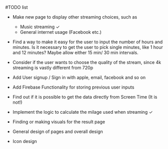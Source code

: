 #TODO list

- Make new page to display other streaming choices, such as
  - Music streaming ✓
  - General internet usage (Facebook etc.)

- Find a way to make it easy for the user to input the number of hours and minutes. 
  Is it necessary to get the user to pick single minutes, like 1 hour and 12 minutes? Maybe allow either 15 min/ 30 min  intervals.
  
 - Consider if the user wants to choose the quality of the stream, since 4k streaming is vastly different from 720p

- Add User signup / Sign in with apple, email, facebook and so on

- Add Firebase Functionality for storing previous user inputs

- Find out if it is possible to get the data directly from Screen Time (It is not!)

- Implement the logic to calculate the milage used when streaming ✓

- Finding or making visuals for the result page

- General design of pages and overall design

- Icon design
